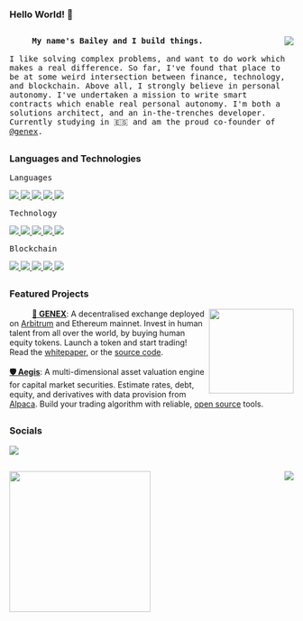### Hello World! 👋

##

<img align="right" src="https://img.icons8.com/ios-filled/100/000000/weightlift.png"/>
<samp>
  <p align=”justify” style="text-indent:40px;">
    <b>My name's Bailey and I build things.</b>
    <br/>
    <br/>
    I like solving complex problems, and want to do work which makes a real difference. So far, I've found that place to be at some weird intersection between finance, technology, and blockchain. Above all, I strongly believe in personal autonomy. I've undertaken a mission to write smart contracts which enable real personal autonomy. I'm both a solutions architect, and an in-the-trenches developer. Currently studying in 🇪🇸 and am the proud co-founder of <a href="https://github.com/genex-tech">@genex</a>.
  </p>
</samp>

##

### **Languages and Technologies**
<samp>Languages</samp>
<div float="left">
  <a href="https://www.python.org/">
    <img src="https://img.icons8.com/ios-filled/50/000000/python.png"/>
  </a>

  <a href="https://docs.soliditylang.org/en/v0.8.16/">
    <img src="https://img.icons8.com/ios-filled/50/000000/solidity.png"/>
  </a>

  <a href="https://www.postgresql.org/">
    <img src="https://img.icons8.com/ios-filled/50/000000/postgreesql.png"/>
  </a>

  <a href="https://www.javascript.com/">
   <img src="https://img.icons8.com/ios-filled/50/000000/javascript.png"/>
  </a>

  <a href="https://go.dev/">
   <img src="https://img.icons8.com/ios-filled/50/000000/golang.png"/>
  </a>
</div>

<samp>Technology</samp>
<div float="left">
  <!-- git -->
  <a href="https://git-scm.com/">
   <img src="https://img.icons8.com/ios-filled/50/000000/git.png"/>
  </a>

  <!-- linux -->
  <a href="https://www.linux.org/">
   <img src="https://img.icons8.com/ios-filled/50/000000/linux.png"/>
  </a>

  <!-- nginx -->
  <a href="https://www.nginx.com/">
    <img src="https://img.icons8.com/color/50/020202/nginx.png"/>
  </a>

  <!-- msft azure -->
  <a href="https://portal.azure.com/">
    <img src="https://img.icons8.com/color/50/020202/azure-1.png"/>
  </a>

  <!-- gcp -->
  <a href="https://cloud.google.com"/>
    <img src="https://img.icons8.com/ios-filled/50/000000/google-cloud-platform.png"/>
  </a>
</div>

<samp>Blockchain</samp>
<div float="left">
  <!-- ethereum -->
  <a href="https://ethereum.org/en/">
    <img src="https://img.icons8.com/ios-filled/50/000000/ethereum.png"/>
  </a>

  <!-- arbi -->
  <a href="https://offchainlabs.com/">
    <img src="https://img.icons8.com/ios-filled/50/000000/dryclean-with-any-solvent.png"/>
  </a>

  <!-- node js-->
  <a href="https://nodejs.org/en/">
    <img src="https://img.icons8.com/windows/50/00000/node-js.png"/>
  </a>

  <!-- eth-Brownie -->
  <a href="https://eth-brownie.readthedocs.io/en/stable/">
    <img src="https://img.icons8.com/ios-filled/50/000000/confectionery.png"/>
  </a>
  
  <!-- ganache -->
  <a href="https://trufflesuite.com/ganache/">
    <img src="https://img.icons8.com/ios-filled/50/000000/sugar-cubes.png"/>
  </a>

</div>

##

### **Featured Projects**

<a href="https://genex.app" align="right">
  <img src="https://github.com/itchysnake/itchysnake/blob/master/rec/black_genex.gif" width="150" align="right"/>
</a>

<p align=”justify” style="text-indent:40px;"> 
  <a href="https://github.com/itchysnake/genex"><b>🌳 GENEX</b></a>: A decentralised exchange deployed on <a href="https://portal.arbitrum.one">Arbitrum</a> and Ethereum mainnet. Invest in human talent from all over the world, by buying human equity tokens. Launch a token and start trading! Read the <a href="https://genex.app/whitepaper">whitepaper</a>, or the <a href="https://github.com/itchysnake/genex">source code</a>.
  <br/><br/>
  <a href="https://github.com/itchysnake/aegis"><b>🛡 Aegis</b></a>: A multi-dimensional asset valuation engine for capital market securities. Estimate rates, debt, equity, and derivatives with data provision from <a href="https://alpaca.markets/">Alpaca</a>. Build your trading algorithm with reliable, <a href="https://github.com/itchysnake/aegis">open source</a> tools.
</p>

##

### **Socials**
<a href="https://www.linkedin.com/in/bailey-de-villiers/">
  <img src="https://img.icons8.com/ios-filled/50/000000/linkedin.png"/>
</a>

##

<img align="left" src="https://cdn.dribbble.com/users/2646423/screenshots/5507196/computer.gif" width="250">
<img align="right" src="https://github-readme-stats.vercel.app/api?username=itchysnake&show_icons=true"/>